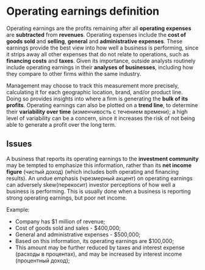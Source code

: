 # Operating earnings definition

Operating earnings are the profits remaining after all **operating expenses** are **subtracted** from **revenues**. Operating expenses include the **cost of goods sold** and 
**selling**, **general** and **administrative expenses**. These earnings provide the best view into how well a business is performing, since it strips away all other expenses that 
do not relate to operations, such as **financing costs** and **taxes**. Given its importance, outside analysts routinely include operating earnings in their **analyses of businesses**, 
including how they compare to other firms within the same industry.

Management may choose to track this measurement more precisely, calculating it for each geographic location, brand, and/or product line. Doing so provides insights into where a firm 
is generating the **bulk of its profits**. Operating earnings can also be plotted on a **trend line**, to determine their **variability over time** (изменчивость с течением времени); 
a high level of variability can be a concern, since it increases the risk of not being able to generate a profit over the long term.

## Issues

A business that reports its operating earnings to the **investment community** may be tempted to emphasize this information, rather than its **net income figure** (чистый доход) 
(which includes both operating and financing results). An undue emphasis (чрезмерный акцент) on operating earnings can adversely skew(перекосит) investor perceptions of how well 
a business is performing. This is usually done when a business is reporting strong operating earnings, but poor net income.

Example:

- Company has $1 million of revenue;
- Cost of goods sold and sales - $400,000;
- General and administrative expenses - $500,000; 
- Based on this information, its operating earnings are $100,000; 
- This amount may be further reduced by taxes and interest expense (расходы в процентах), and may be increased by interest income (процентный доход);